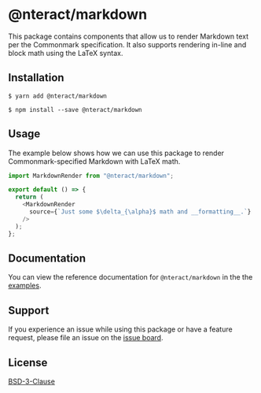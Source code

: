 # @nteract/markdown

This package contains components that allow us to render Markdown text per the Commonmark specification. It also supports rendering in-line and block math using the LaTeX syntax.

## Installation

```
$ yarn add @nteract/markdown
```

```
$ npm install --save @nteract/markdown
```

## Usage

The example below shows how we can use this package to render Commonmark-specified Markdown with LaTeX math.

```javascript
import MarkdownRender from "@nteract/markdown";

export default () => {
  return (
    <MarkdownRender
      source={`Just some $\delta_{\alpha}$ math and __formatting__.`}
    />
  );
};
```

## Documentation

You can view the reference documentation for `@nteract/markdown` in the the [examples](./examples.md).

## Support

If you experience an issue while using this package or have a feature request, please file an issue on the [issue board](https://github.com/nteract/markdown/issues).

## License

[BSD-3-Clause](https://choosealicense.com/licenses/bsd-3-clause/)
